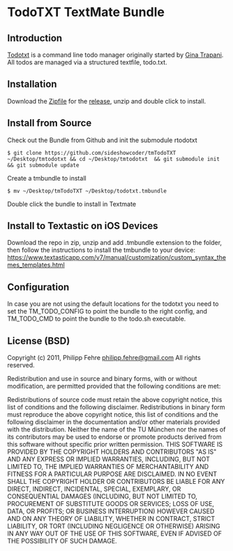 TodoTXT TextMate Bundle
=======================

Introduction
------------
[Todotxt](http://todotxt.com/) is a command line todo manager originally started by [Gina Trapani](http://ginatrapani.org/). All todos are managed via a structured textfile, todo.txt.


Installation
------------
Download the [Zipfile](https://github.com/sideshowcoder/tmTodoTXT/releases/download/v1.0.0/TodoTXT.tmBundle.zip) for the [release](https://github.com/sideshowcoder/tmTodoTXT/releases), unzip and double click to install.


Install from Source
-------------------
Check out the Bundle from Github and init the submodule rtodotxt
```
$ git clone https://github.com/sideshowcoder/tmTodoTXT ~/Desktop/tmtodotxt && cd ~/Desktop/tmtodotxt  && git submodule init && git submodule update
```
Create a tmbundle to install

```
$ mv ~/Desktop/tmTodoTXT ~/Desktop/todotxt.tmbundle
```

Double click the bundle to install in Textmate


Install to Textastic on iOS Devices
-------------
Download the repo in zip, unzip and add .tmbundle extension to the folder, then follow the instructions to install the tmbundle to your device: https://www.textasticapp.com/v7/manual/customization/custom_syntax_themes_templates.html


Configuration
-------------
In case you are not using the default locations for the todotxt you need to set the TM\_TODO\_CONFIG to point the bundle to the right config, and TM\_TODO\_CMD to point the bundle to the todo.sh executable.


License (BSD)
-------------
Copyright (c) 2011, Philipp Fehre <philipp.fehre@gmail.com>
All rights reserved.

Redistribution and use in source and binary forms, with or without modification, are permitted provided that the following conditions are met:

Redistributions of source code must retain the above copyright notice, this list of conditions and the following disclaimer.
Redistributions in binary form must reproduce the above copyright notice, this list of conditions and the following disclaimer in the documentation and/or other materials provided with the distribution.
Neither the name of the TU München nor the names of its contributors may be used to endorse or promote products derived from this software without specific prior written permission.
THIS SOFTWARE IS PROVIDED BY THE COPYRIGHT HOLDERS AND CONTRIBUTORS "AS IS" AND ANY EXPRESS OR IMPLIED WARRANTIES, INCLUDING, BUT NOT LIMITED TO, THE IMPLIED WARRANTIES OF MERCHANTABILITY AND FITNESS FOR A PARTICULAR PURPOSE ARE DISCLAIMED. IN NO EVENT SHALL THE COPYRIGHT HOLDER OR CONTRIBUTORS BE LIABLE FOR ANY DIRECT, INDIRECT, INCIDENTAL, SPECIAL, EXEMPLARY, OR CONSEQUENTIAL DAMAGES (INCLUDING, BUT NOT LIMITED TO, PROCUREMENT OF SUBSTITUTE GOODS OR SERVICES; LOSS OF USE, DATA, OR PROFITS; OR BUSINESS INTERRUPTION) HOWEVER CAUSED AND ON ANY THEORY OF LIABILITY, WHETHER IN CONTRACT, STRICT LIABILITY, OR TORT (INCLUDING NEGLIGENCE OR OTHERWISE) ARISING IN ANY WAY OUT OF THE USE OF THIS SOFTWARE, EVEN IF ADVISED OF THE POSSIBILITY OF SUCH DAMAGE.
